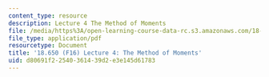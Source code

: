 ```yaml
---
content_type: resource
description: Lecture 4 The Method of Moments
file: /media/https%3A/open-learning-course-data-rc.s3.amazonaws.com/18-650-statistics-for-applications-fall-2016/d80691f22540361439d2e3e145d61783_MIT18_650F16_Method_of_Moments.pdf
file_type: application/pdf
resourcetype: Document
title: '18.650 (F16) Lecture 4: The Method of Moments'
uid: d80691f2-2540-3614-39d2-e3e145d61783
---
```

